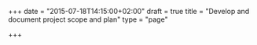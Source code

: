 +++
date = "2015-07-18T14:15:00+02:00"
draft = true
title = "Develop and document project scope and plan"
type = "page"

+++
